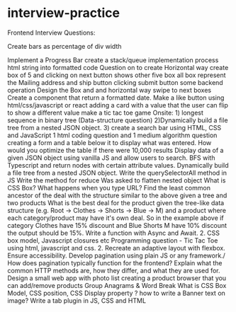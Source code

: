 # interview-practice

Frontend Interview Questions:

Create bars as percentage of div width

Implement a Progress Bar
create a stack/queue implementation
process html string into formatted code
Question on to create Horizontal way create box of 5 and clicking on next button shows other five box all box represent the Mailing address and ship button clicking submit button some backend operation
Design the Box and and horizontal way swipe to next boxes
Create a component that return a formatted date.
Make a like button using html/css/javascript or react
adding a card with a value that the user can flip to show a different value
make a tic tac toe game 
Onsite: 1) longest sequence in binary tree (Data-structure question) 2)Dynamically build a file tree from a nested JSON object. 3) create a search bar using HTML, CSS and JavaScript 
1 html coding question and 1 medium algorithm question
creating a form and a table below it to display what was entered. How would you optimize the table if there were 10,000 results
Display data of a given JSON object using vanilla JS and allow users to search.
BFS with Typescript and return nodes with certain attribute values.
Dynamically build a file tree from a nested JSON object.
Write the querySelectorAll method in JS
Write the method for reduce
Was asked to flatten nested object
What is CSS Box? What happens when you type URL?
Find the least common ancestor of the deal with the structure similar to the above given a tree and two products
What is the best deal for the product given the tree-like data structure (e.g. Root -> Clothes -> Shorts -> Blue -> M) and a product where each category/product may have it's own deal. So in the example above if category Clothes have 15% discount and Blue Shorts M have 10% discount the output should be 15%.
Write a function with Async and Await.
2. CSS box model, Javascript closures etc
Programming question - Tic Tac Toe using html, javascript and css.
2. Recreate an adaptive layout with flexbox. Ensure accessibility.
Develop pagination using plain JS or any framework./ How does pagination typically function for the frontend?
Explain what the common HTTP methods are, how they differ, and what they are used for.
Design a small web app with photo list
creating a product browser that you can add/remove products 
Group Anagrams & Word Break
What is CSS Box Model, CSS position, CSS Display property ? how to write a Banner text on image?
Write a tab plugin in JS, CSS and HTML
